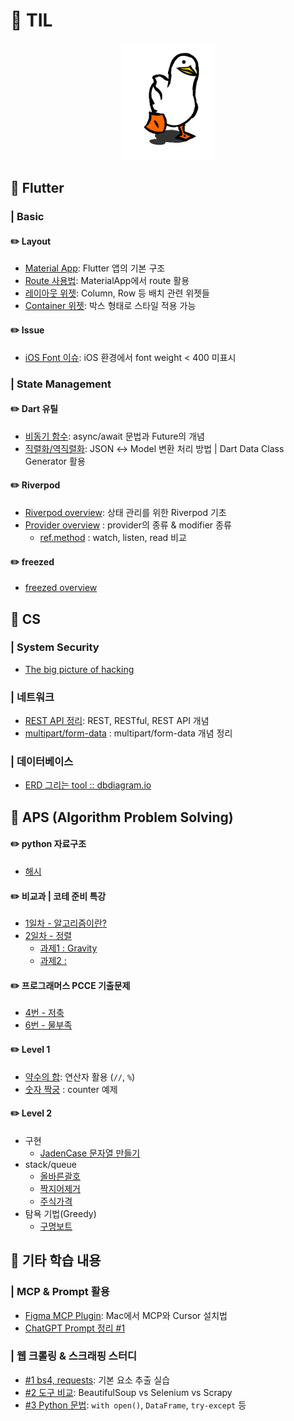 # 🍋 TIL
<p align="center">
  <img src="flutter/dart/images/XOsX (1)-1.gif" width="150">
</p>

## 💭 Flutter

### | Basic
#### ✏️ Layout
- [Material App](flutter/layout/materialapp.md): Flutter 앱의 기본 구조 
- [Route 사용법](flutter/layout/route.md): MaterialApp에서 route 활용  
- [레이아웃 위젯](flutter/layout/layout_widget.md): Column, Row 등 배치 관련 위젯들  
- [Container 위젯](flutter/layout/container_widget.md): 박스 형태로 스타일 적용 가능  

#### ✏️ Issue
- [iOS Font 이슈](flutter/issue/custom_font_issue.md): iOS 환경에서 font weight < 400 미표시  

### | State Management
#### ✏️ Dart 유틸
- [비동기 함수](flutter/dart/dart3.md): async/await 문법과 Future의 개념  
- [직렬화/역직렬화](flutter/dart/dart2.md): JSON ↔ Model 변환 처리 방법 | Dart Data Class Generator 활용

#### ✏️ Riverpod
- [Riverpod overview](flutter/riverpod_study/riverpod_overview.md): 상태 관리를 위한 Riverpod 기초
- [Provider overview](flutter/riverpod_study/provider_overview.md) : provider의 종류 & modifier 종류
    - [ref.method](flutter/riverpod_study/ref_method.md) : watch, listen, read 비교

#### ✏️ freezed
- [freezed overview](flutter/freezed_study/freezed_overview.md)

## 💭 CS
### | System Security 
- [The big picture of hacking](CS/system_security/hacking_intro.md)

### | 네트워크
- [REST API 정리](CS/api.md): REST, RESTful, REST API 개념  
- [multipart/form-data](CS/network/multipart_form_data.md) : multipart/form-data 개념 정리 

### | 데이터베이스 
- [ERD 그리는 tool :: dbdiagram.io ](CS/dbml.md)


## 💭 APS (Algorithm Problem Solving)
#### ✏️ python 자료구조 
- [해시](APS/python_hash.md)

#### ✏️  비교과 | 코테 준비 특강
- [1일차 - 알고리즘이란?](APS/1일차/array1.md)
- [2일차 - 정렬](APS/2일차/2일차정리.md)
    - [과제1 : Gravity](APS/2일차/gravity.py)
    - [과제2 : ]()
#### ✏️ 프로그래머스 PCCE 기출문제
- [4번 - 저축](APS/PCCE기출문제/4번_저축(O).py)
- [6번 - 물부족](APS/PCCE기출문제/6번_물부족(O).py)
    
#### ✏️ Level 1
- [약수의 합](APS/PCCE기출문제/6번_물부족(O).py): 연산자 활용 (`//`, `%`)
- [숫자 짝궁](APS/level1/숫자짝궁.py) : counter 예제

#### ✏️ Level 2
- 구현
    - [JadenCase 문자열 만들기](APS/level2/jadencase.py)
- stack/queue 
    - [올바른괄호](APS/level2/올바른괄호.py)
    - [짝지어제거](APS/level2/짝지어제거하기.py)
    - [주식가격](APS/level2/주식가격.py)
- 탐욕 기법(Greedy)
    - [구명보트](https://velog.io/@woojin-devv/%ED%94%84%EB%A1%9C%EA%B7%B8%EB%9E%98%EB%A8%B8%EC%8A%A4-%EA%B5%AC%EB%AA%85%EB%B3%B4%ED%8A%B8)

## 💭 기타 학습 내용

### | MCP & Prompt 활용

- [Figma MCP Plugin](https://velog.io/@woojin-devv/Figma-MCP-Plugin-Cursor-%EC%84%A4%EC%B9%98-%EB%B0%A9%EB%B2%95): Mac에서 MCP와 Cursor 설치법  
- [ChatGPT Prompt 정리 #1](https://velog.io/@woojin-devv/Medium-%EA%B0%9C%EB%B0%9C%EC%9E%90%EB%93%A4%EC%9D%B4-%EC%95%8C%EC%95%84%EC%95%BC-%ED%95%A0-15%EA%B0%80%EC%A7%80-ChatGPT-Prompts-%EC%A0%95%EB%A6%AC-1)



### | 웹 크롤링 & 스크래핑 스터디

- [#1 bs4, requests](https://velog.io/@woojin-devv/%EC%9B%B9-%ED%81%AC%EB%A1%A4%EB%A7%81-%EA%B8%B0%EC%B4%88-%EA%B3%B5%EB%B6%80%ED%95%98%EA%B8%B0-bs4-requests%EC%9A%94%EC%86%8C-%EC%B6%94%EC%B6%9C-1): 기본 요소 추출 실습  
- [#2 도구 비교](https://velog.io/@woojin-devv/%EC%9B%B9-%ED%81%AC%EB%A1%A4%EB%A7%81-%EB%9C%AF%EC%96%B4%EB%A8%B9%EA%B8%B0-2-%EC%8A%A4%ED%81%AC%EB%9E%98%ED%95%91-%EB%8F%84%EA%B5%AC-%EB%B9%84%EA%B5%90-bs4-selenium-scrapy): BeautifulSoup vs Selenium vs Scrapy  
- [#3 Python 문법](https://velog.io/@woojin-devv/%EC%9B%B9-%ED%81%AC%EB%A1%A4%EB%A7%81-%EB%9C%AF%EC%96%B4%EB%A8%B9%EA%B8%B0-3-%EC%9E%90%EC%A3%BC-%EC%93%B0%EB%8A%94-Python-%EB%AC%B8%EB%B2%95-%EB%AA%A8%EC%9D%8C-with-open-Dataframe-try-except): `with open()`, `DataFrame`, `try-except` 등
